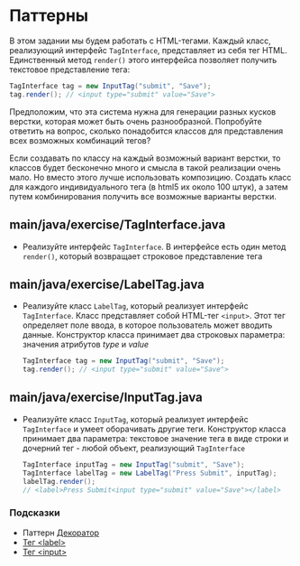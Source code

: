 # Паттерны

В этом задании мы будем работать с HTML-тегами. Каждый класс, реализующий интерфейс `TagInterface`, представляет из себя тег HTML. Единственный метод `render()` этого интерфейса позволяет получить текстовое представление тега:

```java
TagInterface tag = new InputTag("submit", "Save");
tag.render(); // <input type="submit" value="Save">
```

Предположим, что эта система нужна для генерации разных кусков верстки, которая может быть очень разнообразной. Попробуйте ответить на вопрос, сколько понадобится классов для представления всех возможных комбинаций тегов?

Если создавать по классу на каждый возможный вариант верстки, то классов будет бесконечно много и смысла в такой реализации очень мало. Но вместо этого лучше использовать композицию. Создать класс для каждого индивидуального тега (в html5 их около 100 штук), а затем путем комбинирования получить все возможные варианты верстки.

## main/java/exercise/TagInterface.java

* Реализуйте интерфейс `TagInterface`. В интерфейсе есть один метод `render()`, который возвращает строковое представление тега

## main/java/exercise/LabelTag.java

* Реализуйте класс `LabelTag`, который реализует интерфейс `TagInterface`. Класс представляет собой HTML-тег `<input>`. Этот тег определяет поле ввода, в которое пользователь может вводить данные. Конструктор класса принимает два строковых параметра: значения атрибутов *type* и *value*

  ```java
  TagInterface tag = new InputTag("submit", "Save");
  tag.render(); // <input type="submit" value="Save">
  ```

## main/java/exercise/InputTag.java

* Реализуйте класс `InputTag`, который реализует интерфейс `TagInterface` и умеет оборачивать другие теги. Конструктор класса принимает два параметра: текстовое значение тега в виде строки и дочерний тег - любой объект, реализующий `TagInterface`

  ```java
  TagInterface inputTag = new InputTag("submit", "Save");
  TagInterface labelTag = new LabelTag("Press Submit", inputTag);
  labelTag.render();
  // <label>Press Submit<input type="submit" value="Save"></label>
  ```

### Подсказки

* Паттерн [Декоратор](https://ru.wikipedia.org/wiki/Декоратор_(шаблон_проектирования))
* [Тег \<label\>](https://developer.mozilla.org/ru/docs/Web/HTML/Element/label)
* [Тег \<input\>](https://developer.mozilla.org/ru/docs/Web/HTML/Element/input)


